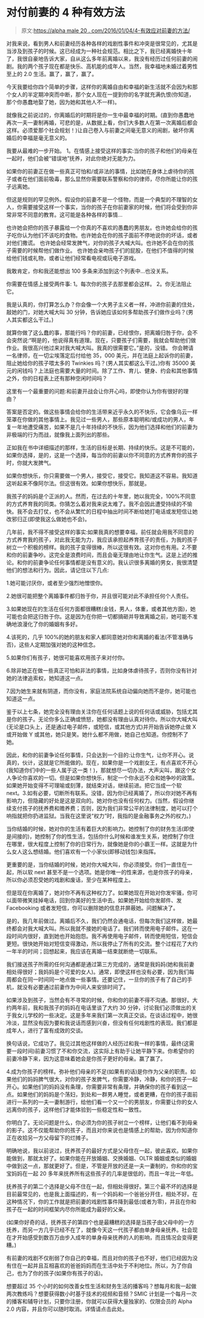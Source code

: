 # 对付前妻的 4 种有效方法

> 原文:[https://alpha male 20 . com/2016/01/04/4-有效应对前妻的方法/](https://alphamale20.com/2016/01/04/4-effective-ways-to-deal-with-the-ex-wife/)

对我来说，看到男人和前妻经历各种各样的戏剧性事件和冲突是很常见的，尤其是当涉及到孩子的时候。这已经成为一种社会规范。相比之下，我已经离婚快十年了，我很自豪地告诉大家，自从这么多年前离婚以来，我没有经历过任何前妻的闹剧。我的两个孩子现在都是快乐、高机能的成年人。当然，我幸福地未婚过着男性至上的 2.0 生活。赢了，赢了，赢了。

今天我要给你四个简单的步骤，这样你的离婚自由和幸福的新生活就不会因为和那个女人的半定期冲突而中断，那个女人现在一提到你的名字就充满仇恨(你知道，那个你愚蠢地娶了她，因为她和其他人不一样)。

就像我之前说过的，你离婚后的时期将是你一生中最幸福的时期。(直到你愚蠢地再次一夫一妻制再婚，可悲的是，从数据上看，你们大多数人在第一次离婚后都会这样。必须爱那个社会规划！)让自己卷入与前妻之间毫无意义的闹剧，破坏你离婚后的幸福是毫无意义的。

我要从最难的一步开始。
1。在情感上接受这样的事实:当你的孩子和他们的母亲在一起时，他们会被“错误地”抚养，对此你绝对无能为力。

如果你的前妻正在做一些真正可怕和/或非法的事情，比如她在身体上虐待你的孩子或者在他们面前吸毒，那么显然你需要联系警察和你的律师，尽你所能让你的孩子远离她。

但这是规则的罕见例外。假设你的前妻不是一个怪物，而是一个典型的不理智的女人，你需要接受这样一个事实，当你的孩子在你前妻家的时候，他们将会受到你非常非常不同意的教育。这可能是各种各样的事情...

也许她会把你的孩子暴露给一个你真的不喜欢的愚蠢的男朋友。也许她会给你的孩子吃你认为他们不该吃的食物。也许她会在你的孩子面前不停地说你的坏话，或者对他们撒谎。
也许她会经常发脾气，对你的孩子大喊大叫。也许她不会在你的孩子需要的时候帮他们做作业。
也许她会亲吻孩子们的屁股，在他们不值得的时候给他们钱或礼物，或者让他们经常看电视或玩电子游戏。

我敢肯定，你和我还能想出 100 多条来添加到这个列表中...也没关系。

你需要在情感上接受两件事:
1。每次你的孩子去那里都会这样。
2。你无法阻止它。

我是认真的，你打算怎么办？你会像一个大男子主义者一样，冲进你前妻的住处，敲她的门，对她大喊大叫 30 分钟，告诉她应该如何多帮助孩子们做作业吗？(男人其实都这么干过。)

就算你做了这么蠢的事，那能行吗？你的前妻，已经恨你，把离婚归咎于你，会不会突然说:“啊是的，他说得真有道理。现在，只要孩子们需要，我就会帮助他们做作业。我很高兴他过来对我大喊大叫。我真的很需要它。”是的，没错。
你会聘请一名律师，在一切尘埃落定后付给他 35，000 美元，并在法庭上起诉你的前妻，阻止她给你的孩子喂太多的 Twinkies 吗？(男人其实都这么干过。)你有 35000 美元的闲钱吗？上法庭也需要大量的时间。除了工作、育儿、健身、约会和其他事情之外，你的日程表上还有那种空闲时间吗？

这里有一个最重要的问题:和前妻开战会让你开心吗，即使你认为你有很好的理由？

答案是否定的。做这些事情会给你的生活带来近乎永久的不快乐，它会像乌云一样笼罩在你做的其他事情上。我见过一些男人，那些原本聪明和/或成功的男人，年复一年地遭受痛苦，如果不是几十年持续的不快乐，因为他们选择和他们的前妻为非极端的行为而战，就像我上面列出的那些。

正如我在书中详细描述的那样，生活的目标是长期、持续的快乐。这是不可能的，如果你选择，是的，这是一个选择，每当你的前妻以你不同意的方式养育你的孩子时，你就大发脾气。

如果你想快乐，你只需要做一个男人，接受它，接受它。我知道这不容易。我知道这听起来不像阿尔法。但这很有效。如果你想快乐，那就是。

我孩子的妈妈是个正派的人。然而，在过去的十年里，她以我完全，100%不同意的方式养育我的同类。你猜怎么着对我来说太难了。我不会因此遭受持续的不愉快。我不会去打仗，也不会从繁忙的日程中抽出时间不断给她打电话或发短信让她改邪归正(即使我这么做她也不会)。

几年前，我不得不接受这样的事实:如果我真的想要幸福，前任就会用我不同意的方式养育我的孩子，对此我无能为力，我应该承担起养育孩子的责任，为我的孩子树立一个积极的榜样。我的孩子变得很棒，所以这很有效。这对你也有用。2.不要和你的前妻争吵。这完全是浪费时间，而且会毫无理由地让你生气。这是上述的推论。和你的前妻争论任何事情都是没有意义的。我认识很多离婚的男女，我很清楚他们的想法和行为。因此，请记住以下几点:

1.她可能讨厌你，或者至少强烈地憎恨你。

2.她很可能把整个离婚事件都归咎于你，并且很可能对此不承担任何个人责任。

3.如果她现在的生活在任何方面都很糟糕(金钱，男人，体重，或者其他方面)，她可能也会把这归咎于你。这是因为在你把一切都搞砸并导致离婚之前，她可能不准确地浪漫化了你的婚姻有多好。

4.该死的，几乎 100%的她的朋友和家人都同意她对你和离婚的看法(不管准确与否)，这些人定期加强对她的这种信念。

5.如果你们有孩子，她很可能喜欢用孩子来对付你。

6.除非她正在做一些真正可怕和非法的事情，比如身体虐待孩子，否则你没有针对她的法律追索权，她知道这一点。

7.因为她生来就有阴道，而你没有，家庭法院系统自动偏向她而不是你，她可能也知道这一点。

鉴于以上七条，她完全没有理由关注你在任何话题上说的任何话或威胁，包括尤其是你的孩子。无论你多么正确或愤怒，她都没有理由认真对待你。所以你大喊大叫(无论是口头上，还是通过电子邮件，或短信，或其他方式)并开始告诉她停止做 X 或开始做 Y 或其他，她只是笑。她什么都不用做，她自己也知道。你控制不了她。

因此，和你的前妻争论任何事情，只会达到一个目的:让你生气，让你不开心。说真的，伙计，这就是它所能做的。现在，如果你是一个戏剧女王，有点喜欢不开心(我知道你们中的一些人属于这一类！)，那就想尽一切办法，大声尖叫，跟这个女人争论你喜欢的一切。但是如果你想快乐，制定一个你永远不会和她争吵的政策。如果她开始变得不可理喻或刻薄，就结束对话，继续前进。把它当成一个软 next。3.如有必要，切断所有联系。没错，因为你已经离婚了，所以你对她不再有影响力，但隐藏的好处是这是双向的。她对你也没有任何权力。(当然，假设你继续支付孩子的抚养费和赡养费；否则，因为我们非常公平的法律制度，她可以打个响指就把你扔进监狱。当我在这里说“权力”时，我指的是金融事务之外的权力。)

当你结婚的时候，她对你的生活有着巨大的影响力。她控制了你的财务生活(即使是间接的)，她控制了你的性生活，包括你什么时候和谁发生关系，她控制了你住在哪里，很大程度上控制了你的日常行为，就像她是你的小霸王一样。这就是为什么女人这么想结婚。他们喜欢有一个小家伙(即移动钱包)来指挥。

更重要的是，当你结婚的时候，她对你大喊大叫，你必须接受。你们一直住在一起，所以软 next 甚至不是一个选项。她是你唯一的性来源，也是你孩子的母亲，所以你必须忍受她的戏剧和废话，至少在某种程度上。

但是现在你离婚了，她对你不再有这种权力了。如果她现在开始对你发牢骚，你可以面带微笑挂掉电话，回到你美好的生活中去。如果她开始给你发邮件、发 Facebooking 或者发短信，你可以删除她的信息并屏蔽她。问题解决了。

是的，我几年前做过。离婚后不久，我们仍然会通电话，但每次我们这样做，她最终都会对我大喊大叫。所以我就不接她的电话了。我们转而使用电子邮件。这在一段时间内很好，直到她也开始抱怨。我不再使用电子邮件，转而使用短信，短信会更短。很快她开始对短信变得激动，所以我停止了所有的交流。整个过程花了大约一年半的时间；回想起来，我应该在离婚一结束就断绝一切联系。

我们接送孩子所需的任何沟通都是通过第三方完成的，通常是我妈妈(她和我前妻相处得很好；我妈妈是个可爱的女人)。通常，即使这样也没有必要，因为我们每周都会在同一时间同一地点做一些事情。还要记住，一旦你的孩子有了自己的手机，就没有必要通过前妻作为中间人来安排时间了。

如果涉及到孩子，当然会有不寻常的时候，你和你的前妻不得不沟通。那很好。大约两年前，我和我孩子的妈妈在电话里谈了大约 30 分钟，讨论我们必须做出的关于我女儿学校的一些决定。这是多年来我们第一次真正交谈。在谈话过程中，她很冷淡，显然没有因为要和我说话而感到兴奋，但没有任何戏剧性的表现。我们都是成年人，进行了富有成效的交谈。

换句话说，它成功了。我见过其他这样做的人经历过和我一样的事情，最终(这需要一段时间)前妻习惯了不和你交流，这实际上有助于让她平静下来。你希望你的前妻冷静下来，因为这意味着她会是你孩子更好的母亲。赢了赢了。

4.成为你孩子的榜样。弥补他们母亲的不足(如果有的话)是你作为父亲的职责。如果他们的妈妈脾气很大，对你的孩子发脾气，你需要冷静，冷静，和你的孩子一起开心。如果他们的妈妈没有条理，你需要非常有条理，并确保你的孩子看到这一点。如果他们的妈妈是个荡妇，到处和一群男人睡觉，或者更糟，在你的孩子面前进行一系列的一夫一妻制游行，给他们看一个又一个的男朋友，你需要让你的女人远离你的孩子，这样他们才能体验到一些稳定性和一致性。

你明白了。无论问题是什么，你必须为你的孩子树立一个榜样，让他们看不到母亲的影子。这不仅能帮助你的孩子，而且对你来说也是情感上的帮助，因为你知道你正在收拾另一方父母留下的烂摊子。

明确地说，我以前说过，抚养孩子的最好方式是父母住在一起，彼此喜欢。如果你能做到，那就太好了。如果你能在开放婚姻、交换婚姻、OLTR 婚姻或类似的婚姻中做到这一点，那就更好了。但是，不管是开放的还是一夫一妻制的，你和你的宝宝妈妈在一起 20 多年来抚养所有这些孩子的几率是很低的，而且一年比一年低。

抚养孩子的第二个选择是父母不住在一起，但相处得很好。第三个最不坏的选择是目前最常见的，也是我上面描述的，有一个妈妈和一个爸爸分开住，相处不好。在这种情况下，你的工作就是把前妻的戏剧性事件降到最低(或者为零)，并且在你和孩子在一起的时间框架内尽你所能成为最好的父亲。

(如果你好奇的话，抚养孩子的第四个也是最糟糕的选择是当孩子由父母中的一方抚养，而另一方几乎已经不在了，就像今天这一代孩子都由单身母亲抚养。社会现在才开始感受到数百万由步入成年的单身母亲抚养的人的影响，而且情况会变得更糟。)

有前妻的戏剧不仅削弱了你自己的幸福，而且对你的孩子也不好，他们已经因为没有住在一起并且互相喜欢的爸爸妈妈而在生活中处于不利地位。所以，为了你自己，也为了你的孩子(如果你有孩子的话)。

想要超过 35 个小时的如何改善女性生活和财务生活的播客吗？想每月和我一起做两次教练吗？想要获得数小时基于技术的视频和音频？SMIC 计划是一个每月一次的播客和辅导计划，只要你注册，你就可以获得大量独家的、仅限会员的 Alpha 2.0 内容，并且你可以随时取消。详情请点击此处。
